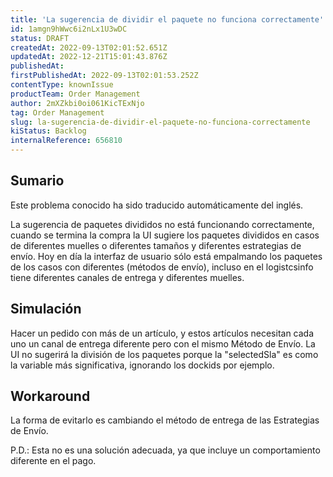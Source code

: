 ```yaml
---
title: 'La sugerencia de dividir el paquete no funciona correctamente'
id: 1amgn9hWwc6i2nLx1U3wDC
status: DRAFT
createdAt: 2022-09-13T02:01:52.651Z
updatedAt: 2022-12-21T15:01:43.876Z
publishedAt: 
firstPublishedAt: 2022-09-13T02:01:53.252Z
contentType: knownIssue
productTeam: Order Management
author: 2mXZkbi0oi061KicTExNjo
tag: Order Management
slug: la-sugerencia-de-dividir-el-paquete-no-funciona-correctamente
kiStatus: Backlog
internalReference: 656810
---
```


## Sumario

<div class="alert alert-info">
  <p>Este problema conocido ha sido traducido automáticamente del inglés.</p>
</div>


La sugerencia de paquetes divididos no está funcionando correctamente, cuando se termina la compra la UI sugiere los paquetes divididos en casos de diferentes muelles o diferentes tamaños y diferentes estrategias de envío.
Hoy en día la interfaz de usuario sólo está empalmando los paquetes de los casos con diferentes (métodos de envío), incluso en el logistcsinfo tiene diferentes canales de entrega y diferentes muelles.



## Simulación


Hacer un pedido con más de un artículo, y estos artículos necesitan cada uno un canal de entrega diferente pero con el mismo Método de Envío. La UI no sugerirá la división de los paquetes porque la "selectedSla" es como la variable más significativa, ignorando los dockids por ejemplo.



## Workaround


La forma de evitarlo es cambiando el método de entrega de las Estrategias de Envío.

P.D.: Esta no es una solución adecuada, ya que incluye un comportamiento diferente en el pago.

